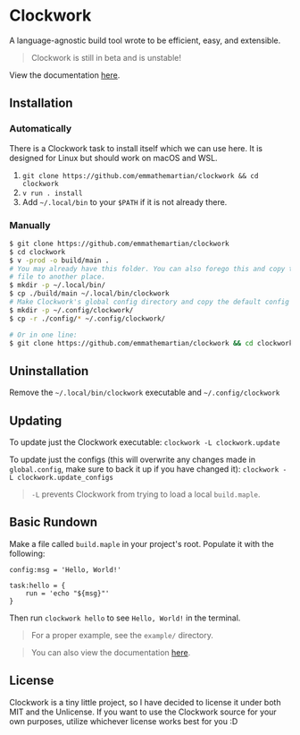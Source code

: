 # Clockwork

A language-agnostic build tool wrote to be efficient, easy, and extensible.

> Clockwork is still in beta and is unstable!

View the documentation [here](https://emmathemartian.github.io/clockwork/api.html).

## Installation

### Automatically

There is a Clockwork task to install itself which we can use here. It is
designed for Linux but should work on macOS and WSL.

1. `git clone https://github.com/emmathemartian/clockwork && cd clockwork`
2. `v run . install`
3. Add `~/.local/bin` to your `$PATH` if it is not already there.

### Manually

```sh
$ git clone https://github.com/emmathemartian/clockwork
$ cd clockwork
$ v -prod -o build/main .
# You may already have this folder. You can also forego this and copy the built
# file to another place.
$ mkdir -p ~/.local/bin/
$ cp ./build/main ~/.local/bin/clockwork
# Make Clockwork's global config directory and copy the default config there.
$ mkdir -p ~/.config/clockwork/
$ cp -r ./config/* ~/.config/clockwork/

# Or in one line:
$ git clone https://github.com/emmathemartian/clockwork && cd clockwork && v -prod -o build/main . && mkdir -p ~/.local/bin/ && cp ./build/main ~/.local/bin/ && mkdir -p ~/.config/clockwork/ && cp -r ./plugins ~/.config/clockwork/
```

## Uninstallation

Remove the `~/.local/bin/clockwork` executable and `~/.config/clockwork`

## Updating

To update just the Clockwork executable: `clockwork -L clockwork.update`

To update just the configs (this will overwrite any changes made in
`global.config`, make sure to back it up if you have changed it):
`clockwork -L clockwork.update_configs`

> `-L` prevents Clockwork from trying to load a local `build.maple`.

## Basic Rundown

Make a file called `build.maple` in your project's root. Populate it with the
following:

```maple
config:msg = 'Hello, World!'

task:hello = {
	run = 'echo "${msg}"'
}
```

Then run `clockwork hello` to see `Hello, World!` in the terminal.

> For a proper example, see the `example/` directory.

> You can also view the documentation [here](https://emmathemartian.github.io/clockwork/api.html).

## License

Clockwork is a tiny little project, so I have decided to license it under both
MIT and the Unlicense. If you want to use the Clockwork source for your own
purposes, utilize whichever license works best for you :D

